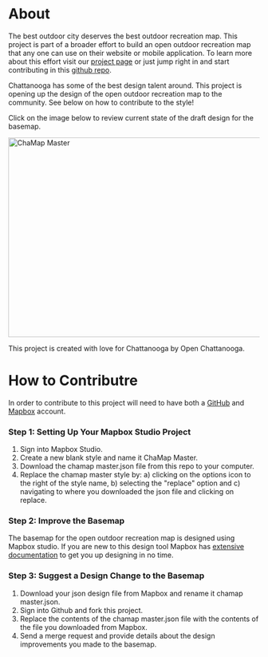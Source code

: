 # About
The best outdoor city deserves the best outdoor recreation map. This project is part of a broader effort to build an open outdoor recreation map that any one can use on their website or mobile application. To learn more about this effort visit our [project page](http://openchattanooga.com/chamap/) or just jump right in and start contributing in this [github repo](https://github.com/openchattanooga/chamap). 

Chattanooga has some of the best design talent around. This project is opening up the design of the open outdoor recreation map to the community. See below on how to contribute to the style!

Click on the image below to review current state of the draft design for the basemap. 

<a href="https://api.mapbox.com/styles/v1/t9er/cilyvyn6r000j9sm2cnsz3kbe.html?title=true&access_token=pk.eyJ1IjoidDllciIsImEiOiJxeUZmTURjIn0.ZHJTbn3yh5fAcYd6GV0vjQ#13.16/35.0496/-85.3972"><img src="https://api.mapbox.com/styles/v1/t9er/cilyvyn6r000j9sm2cnsz3kbe/static/-85.398732,35.051177,13.16,0.00,0.00/1000x400?access_token=pk.eyJ1IjoidDllciIsImEiOiJxeUZmTURjIn0.ZHJTbn3yh5fAcYd6GV0vjQ" width="1000" height="400" alt="ChaMap Master"> </a> 

This project is created with love for Chattanooga by Open Chattanooga. 

# How to Contributre
In order to contribute to this project will need to have both a [GitHub](https://github.com/) and [Mapbox](https://www.mapbox.com) account. 
### Step 1: Setting Up Your Mapbox Studio Project
1. Sign into Mapbox Studio. 
2. Create a new blank style and name it ChaMap Master. 
3. Download the chamap master.json file from this repo to your computer. 
4. Replace the chamap master style by: a) clicking on the options icon to the right of the style name, b) selecting the "replace" option and c) navigating to where you downloaded the json file and clicking on replace.

### Step 2: Improve the Basemap
The basemap for the open outdoor recreation map is designed using Mapbox studio. If you are new to this design tool Mapbox has [extensive documentation](https://www.mapbox.com/help/#mapbox-studio) to get you up designing in no time.

### Step 3: Suggest a Design Change to the Basemap
1. Download your json design file from Mapbox and rename it chamap master.json. 
2. Sign into Github and fork this project. 
3. Replace the contents of the chamap master.json file with the contents of the file you downloaded from Mapbox. 
4. Send a merge request and provide details about the design improvements you made to the basemap. 
